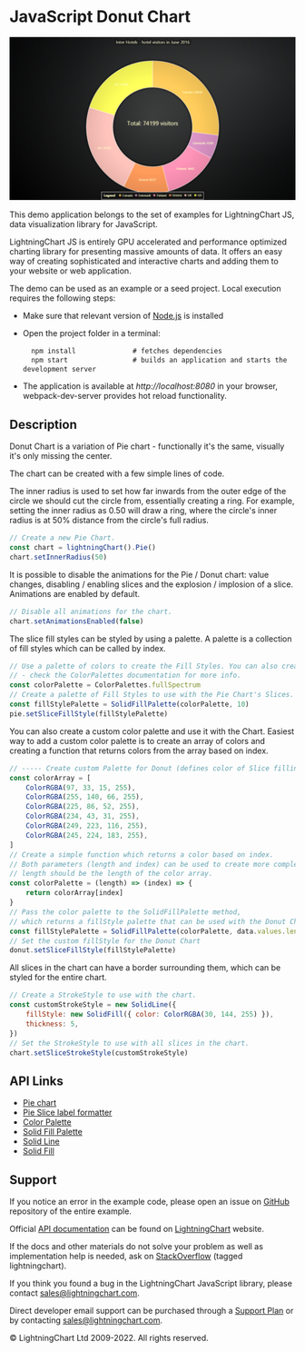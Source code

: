 # JavaScript Donut Chart

![JavaScript Donut Chart](donutChart-darkGold.png)

This demo application belongs to the set of examples for LightningChart JS, data visualization library for JavaScript.

LightningChart JS is entirely GPU accelerated and performance optimized charting library for presenting massive amounts of data. It offers an easy way of creating sophisticated and interactive charts and adding them to your website or web application.

The demo can be used as an example or a seed project. Local execution requires the following steps:

-   Make sure that relevant version of [Node.js](https://nodejs.org/en/download/) is installed
-   Open the project folder in a terminal:

          npm install              # fetches dependencies
          npm start                # builds an application and starts the development server

-   The application is available at _http://localhost:8080_ in your browser, webpack-dev-server provides hot reload functionality.


## Description

Donut Chart is a variation of Pie chart - functionally it's the same, visually it's only missing the center.

The chart can be created with a few simple lines of code.

The inner radius is used to set how far inwards from the outer edge of the circle we should cut the circle from, essentially creating a ring.
For example, setting the inner radius as 0.50 will draw a ring, where the circle's inner radius is at 50% distance from the circle's full radius.

```javascript
// Create a new Pie Chart.
const chart = lightningChart().Pie()
chart.setInnerRadius(50)
```

It is possible to disable the animations for the Pie / Donut chart: value changes, disabling / enabling slices and the explosion / implosion of a slice.
Animations are enabled by default.

```javascript
// Disable all animations for the chart.
chart.setAnimationsEnabled(false)
```

The slice fill styles can be styled by using a palette. A palette is a collection of fill styles which can be called by index.

```javascript
// Use a palette of colors to create the Fill Styles. You can also create your own
// - check the ColorPalettes documentation for more info.
const colorPalette = ColorPalettes.fullSpectrum
// Create a palette of Fill Styles to use with the Pie Chart's Slices.
const fillStylePalette = SolidFillPalette(colorPalette, 10)
pie.setSliceFillStyle(fillStylePalette)
```

You can also create a custom color palette and use it with the Chart.
Easiest way to add a custom color palette is to create an array of colors and creating a function that returns colors from the array based on index.

```javascript
// ----- Create custom Palette for Donut (defines color of Slice filling) ----
const colorArray = [
    ColorRGBA(97, 33, 15, 255),
    ColorRGBA(255, 140, 66, 255),
    ColorRGBA(225, 86, 52, 255),
    ColorRGBA(234, 43, 31, 255),
    ColorRGBA(249, 223, 116, 255),
    ColorRGBA(245, 224, 183, 255),
]
// Create a simple function which returns a color based on index.
// Both parameters (length and index) can be used to create more complex functions -
// length should be the length of the color array.
const colorPalette = (length) => (index) => {
    return colorArray[index]
}
// Pass the color palette to the SolidFillPalette method,
// which returns a fillStyle palette that can be used with the Donut Chart
const fillStylePalette = SolidFillPalette(colorPalette, data.values.length)
// Set the custom fillStyle for the Donut Chart
donut.setSliceFillStyle(fillStylePalette)
```

All slices in the chart can have a border surrounding them, which can be styled for the entire chart.

```javascript
// Create a StrokeStyle to use with the chart.
const customStrokeStyle = new SolidLine({
    fillStyle: new SolidFill({ color: ColorRGBA(30, 144, 255) }),
    thickness: 5,
})
// Set the StrokeStyle to use with all slices in the chart.
chart.setSliceStrokeStyle(customStrokeStyle)
```


## API Links

* [Pie chart]
* [Pie Slice label formatter]
* [Color Palette]
* [Solid Fill Palette]
* [Solid Line]
* [Solid Fill]


## Support

If you notice an error in the example code, please open an issue on [GitHub][0] repository of the entire example.

Official [API documentation][1] can be found on [LightningChart][2] website.

If the docs and other materials do not solve your problem as well as implementation help is needed, ask on [StackOverflow][3] (tagged lightningchart).

If you think you found a bug in the LightningChart JavaScript library, please contact sales@lightningchart.com.

Direct developer email support can be purchased through a [Support Plan][4] or by contacting sales@lightningchart.com.

[0]: https://github.com/Arction/
[1]: https://lightningchart.com/lightningchart-js-api-documentation/
[2]: https://lightningchart.com
[3]: https://stackoverflow.com/questions/tagged/lightningchart
[4]: https://lightningchart.com/support-services/

© LightningChart Ltd 2009-2022. All rights reserved.


[Pie chart]: https://lightningchart.com/js-charts/api-documentation/v5.2.0/classes/PieChart.html
[Pie Slice label formatter]: https://lightningchart.com/js-charts/api-documentation/v5.2.0/types/SliceLabelFormatter.html
[Color Palette]: https://lightningchart.com/js-charts/api-documentation/v5.2.0/types/Palette.html
[Solid Fill Palette]: https://lightningchart.com/js-charts/api-documentation/v5.2.0/functions/SolidFillPalette.html
[Solid Line]: https://lightningchart.com/js-charts/api-documentation/v5.2.0/classes/SolidLine.html
[Solid Fill]: https://lightningchart.com/js-charts/api-documentation/v5.2.0/classes/SolidFill.html

